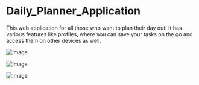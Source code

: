 # Daily_Planner_Application
This web application for all those who want to plan their day out! It has various features like profiles, where you can save your tasks on the go and access them on other devices as well.

![image](https://github.com/RsRahulPro/Daily_Planner_Application/assets/74018417/72c01a0d-34a9-4a05-b123-a75d9cb2c3e2)

![image](https://github.com/RsRahulPro/Daily_Planner_Application/assets/74018417/882cb466-e0d9-4a2d-846d-0f245ee263fb)

![image](https://github.com/RsRahulPro/Daily_Planner_Application/assets/74018417/477a5293-dd8b-4a39-baf4-a94dc53fb88c)


